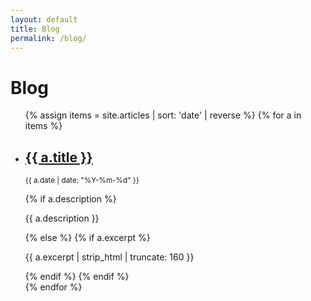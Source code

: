 ```yaml
---
layout: default
title: Blog
permalink: /blog/
---
```


# Blog

<ul class="project-list">
{% assign items = site.articles | sort: 'date' | reverse %}
{% for a in items %}
  <li class="project-item">
    <h2><a href="{{ a.url | relative_url }}">{{ a.title }}</a></h2>
    <p><small>{{ a.date | date: "%Y-%m-%d" }}</small></p>
    {% if a.description %}
      <p>{{ a.description }}</p>
    {% else %}
      {% if a.excerpt %}
        <p>{{ a.excerpt | strip_html | truncate: 160 }}</p>
      {% endif %}
    {% endif %}
  </li>
{% endfor %}
</ul>
